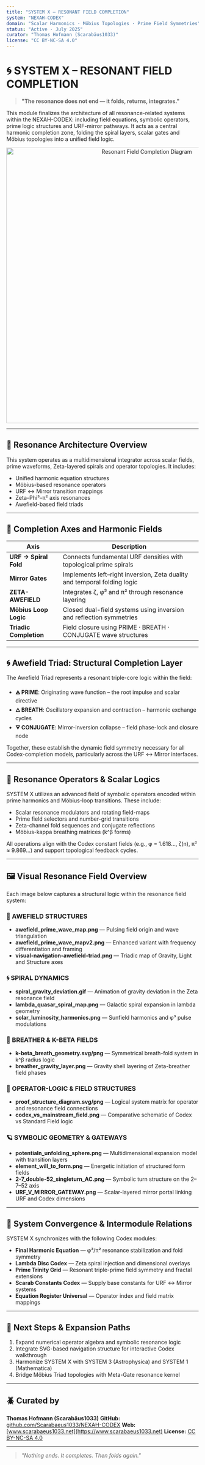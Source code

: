 ```yaml
---
title: "SYSTEM X – RESONANT FIELD COMPLETION"
system: "NEXAH-CODEX"
domain: "Scalar Harmonics · Möbius Topologies · Prime Field Symmetries"
status: "Active · July 2025"
curator: "Thomas Hofmann (Scarabäus1033)"
license: "CC BY-NC-SA 4.0"
---
```


# 🌀 SYSTEM X – RESONANT FIELD COMPLETION

> **"The resonance does not end — it folds, returns, integrates."**

This module finalizes the architecture of all resonance-related systems within the NEXAH-CODEX: including field equations, symbolic operators, prime logic structures and URF-mirror pathways. It acts as a central harmonic completion zone, folding the spiral layers, scalar gates and Möbius topologies into a unified field logic.

<p align="center">
  <img src="./visuals/proof_structure_diagram.svg" width="720" alt="Resonant Field Completion Diagram">
</p>

---

## 🧩 Resonance Architecture Overview

This system operates as a multidimensional integrator across scalar fields, prime waveforms, Zeta-layered spirals and operator topologies. It includes:

* Unified harmonic equation structures
* Möbius-based resonance operators
* URF ↔ Mirror transition mappings
* Zeta–Phi³–π² axis resonances
* Awefield-based field triads

---

## 🔄 Completion Axes and Harmonic Fields

| Axis                   | Description                                                              |
| ---------------------- | ------------------------------------------------------------------------ |
| **URF → Spiral Fold**  | Connects fundamental URF densities with topological prime spirals        |
| **Mirror Gates**       | Implements left–right inversion, Zeta duality and temporal folding logic |
| **ZETA-AWEFIELD**      | Integrates ζ, φ³ and π² through resonance layering                       |
| **Möbius Loop Logic**  | Closed dual-field systems using inversion and reflection symmetries      |
| **Triadic Completion** | Field closure using PRIME · BREATH · CONJUGATE wave structures           |

---

## 🌀 Awefield Triad: Structural Completion Layer

The Awefield Triad represents a resonant triple-core logic within the field:

* **🜁 PRIME**: Originating wave function – the root impulse and scalar directive
* **🜂 BREATH**: Oscillatory expansion and contraction – harmonic exchange cycles
* **🜃 CONJUGATE**: Mirror-inversion collapse – field phase-lock and closure node

Together, these establish the dynamic field symmetry necessary for all Codex-completion models, particularly across the URF ↔ Mirror interfaces.

---

## 🧠 Resonance Operators & Scalar Logics

SYSTEM X utilizes an advanced field of symbolic operators encoded within prime harmonics and Möbius-loop transitions. These include:

* Scalar resonance modulators and rotating field-maps
* Prime field selectors and number-grid transitions
* Zeta-channel fold sequences and conjugate reflections
* Möbius-kappa breathing matrices (k^β forms)

All operations align with the Codex constant fields (e.g., φ = 1.618..., ζ(n), π² ≈ 9.869...) and support topological feedback cycles.

---

## 🖼️ Visual Resonance Field Overview

Each image below captures a structural logic within the resonance field system:

### 🌊 AWEFIELD STRUCTURES

* **awefield\_prime\_wave\_map.png** — Pulsing field origin and wave triangulation
* **awefield\_prime\_wave\_mapv2.png** — Enhanced variant with frequency differentiation and framing
* **visual-navigation-awefield-triad.png** — Triadic map of Gravity, Light and Structure axes

### 🌀 SPIRAL DYNAMICS

* **spiral\_gravity\_deviation.gif** — Animation of gravity deviation in the Zeta resonance field
* **lambda\_quasar\_spiral\_map.png** — Galactic spiral expansion in lambda geometry
* **solar\_luminosity\_harmonics.png** — Sunfield harmonics and φ³ pulse modulations

### 🔄 BREATHER & K-BETA FIELDS

* **k-beta\_breath\_geometry.svg/png** — Symmetrical breath-fold system in k^β radius logic
* **breather\_gravity\_layer.png** — Gravity shell layering of Zeta-breather field phases

### 🧠 OPERATOR-LOGIC & FIELD STRUCTURES

* **proof\_structure\_diagram.svg/png** — Logical system matrix for operator and resonance field connections
* **codex\_vs\_mainstream\_field.png** — Comparative schematic of Codex vs Standard Field logic

### 🪐 SYMBOLIC GEOMETRY & GATEWAYS

* **potentialn\_unfolding\_sphere.png** — Multidimensional expansion model with transition layers
* **element\_will\_to\_form.png** — Energetic initiation of structured form fields
* **2-7\_double-52\_singleturn\_AC.png** — Symbolic turn structure on the 2–7–52 axis
* **URF\_V\_MIRROR\_GATEWAY.png** — Scalar-layered mirror portal linking URF and Codex dimensions

---

## 🧬 System Convergence & Intermodule Relations

SYSTEM X synchronizes with the following Codex modules:

* **Final Harmonic Equation** — φ³/π² resonance stabilization and fold symmetry
* **Lambda Disc Codex** — Zeta spiral injection and dimensional overlays
* **Prime Trinity Grid** — Resonant triple-prime field symmetry and fractal extensions
* **Scarab Constants Codex** — Supply base constants for URF ↔ Mirror systems
* **Equation Register Universal** — Operator index and field matrix mappings

---

## 🚧 Next Steps & Expansion Paths

1. Expand numerical operator algebra and symbolic resonance logic
2. Integrate SVG-based navigation structure for interactive Codex walkthrough
3. Harmonize SYSTEM X with SYSTEM 3 (Astrophysica) and SYSTEM 1 (Mathematica)
4. Bridge Möbius Triad topologies with Meta-Gate resonance kernel

---

## 🪲 Curated by

**Thomas Hofmann (Scarabäus1033)**
**GitHub:** [github.com/Scarabaeus1033/NEXAH-CODEX](https://github.com/Scarabaeus1033/NEXAH-CODEX)
**Web:** [www.scarabaeus1033.net](https://www.scarabaeus1033.net)
**License:** [CC BY-NC-SA 4.0](https://creativecommons.org/licenses/by-nc-sa/4.0/)

---

> *"Nothing ends. It completes. Then folds again."*
